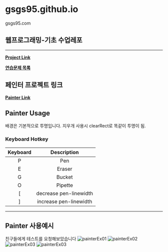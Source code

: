 # gsgs95.github.io
gsgs95.com

## 웹프로그래밍-기초 수업레포
---
**[Project Link](https://gsgs95.github.io "Project:Intro")**

**[연습문제 목록](https://gsgs95.github.io/practice "연습문제 목록")**

## 페인터 프로젝트 링크
**[Painter Link](https://gsgs95.github.io/painter.html "Project:Painter")**

## Painter Usage
배경은 기본적으로 투명입니다.
지우개 사용시 clearRect로 똑같이 투명이 됨.

### Keyboard Hotkey
|Keyboard|Description|
|:-:|:-:|
|P|Pen|
|E|Eraser|
|G|Bucket|
|O|Pipette|
|[|decrease pen-linewidth|
|]|increase pen-linewidth|
---

## Painter 사용예시
친구들에게 테스트를 요청해보았습니다
![painterEx01](.readmeImg/01.png)
![painterEx02](.readmeImg/02.png)
![painterEx03](.readmeImg/03.png)
![painterEx03](.readmeImg/04.png)